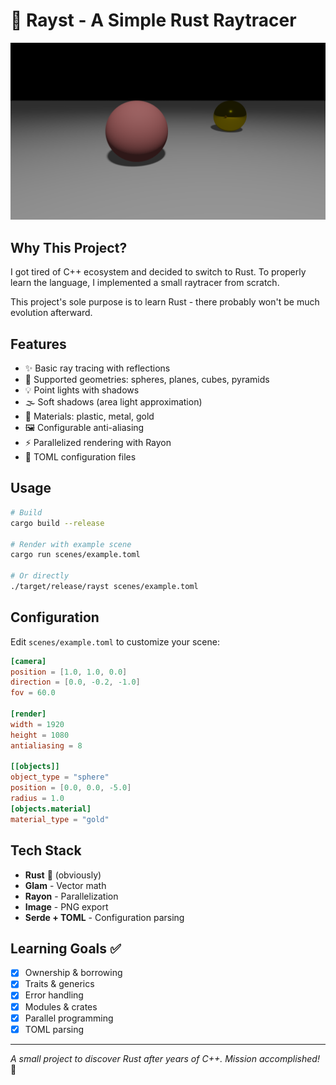 # 🦀 Rayst - A Simple Rust Raytracer

![Rendered Scene](screenshots/scene.png)

## Why This Project?

I got tired of C++ ecosystem and decided to switch to Rust. To properly learn the language, I implemented a small raytracer from scratch.

This project's sole purpose is to learn Rust - there probably won't be much evolution afterward.

## Features

- ✨ Basic ray tracing with reflections
- 🎯 Supported geometries: spheres, planes, cubes, pyramids
- 💡 Point lights with shadows
- 🌫️ Soft shadows (area light approximation)
- 🎨 Materials: plastic, metal, gold
- 🖼️ Configurable anti-aliasing
- ⚡ Parallelized rendering with Rayon
- 📝 TOML configuration files

## Usage

```bash
# Build
cargo build --release

# Render with example scene
cargo run scenes/example.toml

# Or directly
./target/release/rayst scenes/example.toml
```

## Configuration

Edit `scenes/example.toml` to customize your scene:

```toml
[camera]
position = [1.0, 1.0, 0.0]
direction = [0.0, -0.2, -1.0]
fov = 60.0

[render]
width = 1920
height = 1080
antialiasing = 8

[[objects]]
object_type = "sphere"
position = [0.0, 0.0, -5.0]
radius = 1.0
[objects.material]
material_type = "gold"
```

## Tech Stack

- **Rust** 🦀 (obviously)
- **Glam** - Vector math
- **Rayon** - Parallelization
- **Image** - PNG export
- **Serde + TOML** - Configuration parsing

## Learning Goals ✅

- [x] Ownership & borrowing
- [x] Traits & generics
- [x] Error handling
- [x] Modules & crates
- [x] Parallel programming
- [x] TOML parsing

---

_A small project to discover Rust after years of C++. Mission accomplished!_ 🎉
